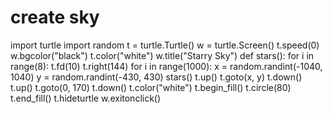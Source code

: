# create sky
import turtle
import random
t = turtle.Turtle()
w = turtle.Screen()
t.speed(0)
w.bgcolor("black")
t.color("white")
w.title("Starry Sky")
def stars():
    for i in range(8):
        t.fd(10)
        t.right(144)
for i in range(1000):
    x = random.randint(-1040, 1040)
    y = random.randint(-430, 430)
    stars()
    t.up()
    t.goto(x, y)
    t.down()
t.up()
t.goto(0, 170)
t.down()
t.color("white")
t.begin_fill()
t.circle(80)
t.end_fill()
t.hideturtle
w.exitonclick()
